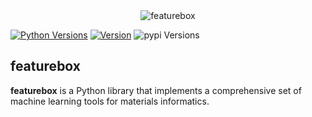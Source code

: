 <div align="center">
  <img alt="featurebox" src="https://github.com/boliqq07/featurebox/blob/master/img.jpg">
</div>

[![Python Versions](https://img.shields.io/pypi/pyversions/featurebox.svg)](https://pypi.org/project/featurebox/)
[![Version](https://img.shields.io/github/tag/boliqq07/featurebox.svg)](https://github.com/boliqq07/featurebox/releases/latest)
![pypi Versions](https://badge.fury.io/py/featurebox.svg)

featurebox
----------------------
**featurebox** is a Python library that implements a comprehensive set of machine learning tools for materials informatics.
